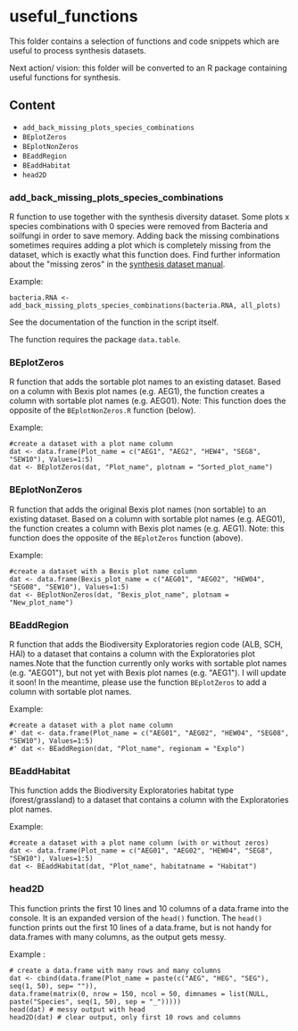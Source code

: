 # useful_functions
This folder contains a selection of functions and code snippets which are useful to process synthesis datasets.

Next action/ vision: this folder will be converted to an R package containing useful functions for synthesis.


## Content
- `add_back_missing_plots_species_combinations`
- `BEplotZeros`
- `BEplotNonZeros`
- `BEaddRegion`
- `BEaddHabitat`
- `head2D`

### add_back_missing_plots_species_combinations
R function to use together with the synthesis diversity dataset. Some plots x species combinations with 0 species were removed from Bacteria and soilfungi in order to save memory. Adding back the missing combinations sometimes requires adding a plot which is completely missing from the dataset, which is exactly what this function does. Find further information about the "missing zeros" in the [synthesis dataset manual](https://github.com/biodiversity-exploratories-synthesis/Synthesis-dataset-manual/blob/main/Synthesis%20datasets%20%20How%20to%20use.md).

Example: 
```
bacteria.RNA <- add_back_missing_plots_species_combinations(bacteria.RNA, all_plots)
```

See the documentation of the function in the script itself.

The function requires the package `data.table`.

### BEplotZeros
R function that adds the sortable plot names to an existing dataset. Based on a column with Bexis plot names (e.g. AEG1), the function creates a column with sortable plot names (e.g. AEG01). Note: This function does the opposite of the `BEplotNonZeros.R` function (below).

Example:
```
#create a dataset with a plot name column
dat <- data.frame(Plot_name = c("AEG1", "AEG2", "HEW4", "SEG8", "SEW10"), Values=1:5)
dat <- BEplotZeros(dat, "Plot_name", plotnam = "Sorted_plot_name")
```

### BEplotNonZeros
R function that adds the original Bexis plot names (non sortable) to an existing dataset. Based on a column with sortable plot names (e.g. AEG01), the function creates a column with Bexis plot names (e.g. AEG1). Note: this function does the opposite of the `BEplotZeros` function (above).

Example:
```
#create a dataset with a Bexis plot name column
dat <- data.frame(Bexis_plot_name = c("AEG01", "AEG02", "HEW04", "SEG08", "SEW10"), Values=1:5) 
dat <- BEplotNonZeros(dat, "Bexis_plot_name", plotnam = "New_plot_name")
```

### BEaddRegion
R function that adds the Biodiversity Exploratories region code (ALB, SCH, HAI) to a dataset that contains a column with the Exploratories plot names.Note that the function currently only works with sortable plot names (e.g. "AEG01"), but not yet with Bexis plot names (e.g. "AEG1"). I will update it soon! In the meantime, please use the function `BEplotZeros` to add a column with sortable plot names.

Example:
```
#create a dataset with a plot name column
#' dat <- data.frame(Plot_name = c("AEG01", "AEG02", "HEW04", "SEG08", "SEW10"), Values=1:5)
#' dat <- BEaddRegion(dat, "Plot_name", regionam = "Explo")
```

### BEaddHabitat
This function adds the Biodiversity Exploratories habitat type (forest/grassland) to a dataset that contains a column with the Exploratories plot names.

Example:
```
#create a dataset with a plot name column (with or without zeros)
dat <- data.frame(Plot_name = c("AEG01", "AEG02", "HEW04", "SEG8", "SEW10"), Values=1:5)
dat <- BEaddHabitat(dat, "Plot_name", habitatname = "Habitat")
```

### head2D
This function prints the first 10 lines and 10 columns of a data.frame into the console. It is an expanded version of the `head()` function. The `head()` function prints out the first 10 lines of a data.frame, but is not handy for data.frames with many columns, as the output gets messy.

Example : 
```{r}
# create a data.frame with many rows and many columns
dat <- cbind(data.frame(Plot_name = paste(c("AEG", "HEG", "SEG"), seq(1, 50), sep= "")),
data.frame(matrix(0, nrow = 150, ncol = 50, dimnames = list(NULL, paste("Species", seq(1, 50), sep = "_")))))
head(dat) # messy output with head
head2D(dat) # clear output, only first 10 rows and columns
```

